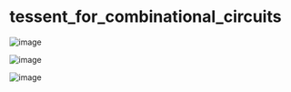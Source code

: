 # tessent_for_combinational_circuits

![image](https://user-images.githubusercontent.com/98731221/208605409-8de6bd71-8bd3-4362-b379-ff69c39549d2.png)

![image](https://user-images.githubusercontent.com/98731221/208605475-436b3412-db8f-4e04-9176-1645ced6f572.png)

![image](https://user-images.githubusercontent.com/98731221/208605916-e295443a-baf4-4e1d-946d-68b34f9d7f52.png)
